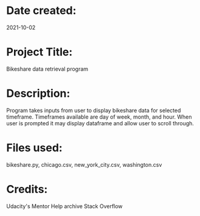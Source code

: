 # Date created:
2021-10-02

# Project Title:
Bikeshare data retrieval program

# Description:
Program takes inputs from user to display bikeshare data for selected timeframe. Timeframes available are day of week, month, and hour. When user is prompted it may display dataframe and allow user to scroll through.

# Files used:
bikeshare.py, chicago.csv, new_york_city.csv, washington.csv

# Credits:
Udacity's Mentor Help archive
Stack Overflow
